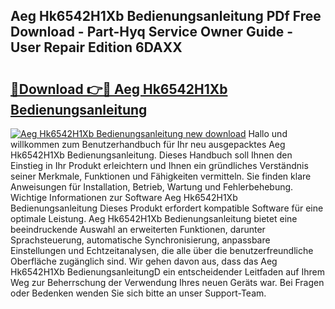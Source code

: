 ## Aeg Hk6542H1Xb Bedienungsanleitung PDf Free Download - Part-Hyq Service Owner Guide - User Repair Edition 6DAXX

# <h2><a href="http://df48g8.blite.top/?on=Aeg+Hk6542H1Xb+Bedienungsanleitung">🔗Download 👉🔴 Aeg Hk6542H1Xb Bedienungsanleitung</a></h2>

[![Aeg Hk6542H1Xb Bedienungsanleitung new download](https://i.imgur.com/lujVjoI.png)](http://df48g8.blite.top/?on=Aeg+Hk6542H1Xb+Bedienungsanleitung)
Hallo und willkommen zum Benutzerhandbuch für Ihr neu ausgepacktes Aeg Hk6542H1Xb Bedienungsanleitung. Dieses Handbuch soll Ihnen den Einstieg in Ihr Produkt erleichtern und Ihnen ein gründliches Verständnis seiner Merkmale, Funktionen und Fähigkeiten vermitteln. Sie finden klare Anweisungen für Installation, Betrieb, Wartung und Fehlerbehebung. Wichtige Informationen zur Software Aeg Hk6542H1Xb Bedienungsanleitung Dieses Produkt erfordert kompatible Software für eine optimale Leistung. Aeg Hk6542H1Xb Bedienungsanleitung bietet eine beeindruckende Auswahl an erweiterten Funktionen, darunter Sprachsteuerung, automatische Synchronisierung, anpassbare Einstellungen und Echtzeitanalysen, die alle über die benutzerfreundliche Oberfläche zugänglich sind. Wir gehen davon aus, dass das Aeg Hk6542H1Xb BedienungsanleitungD ein entscheidender Leitfaden auf Ihrem Weg zur Beherrschung der Verwendung Ihres neuen Geräts war. Bei Fragen oder Bedenken wenden Sie sich bitte an unser Support-Team.
